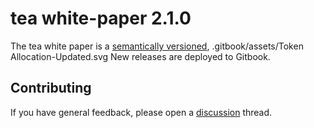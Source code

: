 # tea white-paper 2.1.0

The tea white paper is a [semantically versioned](https://semver.org),
.gitbook/assets/Token Allocation-Updated.svg
New releases are deployed to Gitbook.

## Contributing

If you have general feedback, please open a [discussion](../../discussions) thread.
